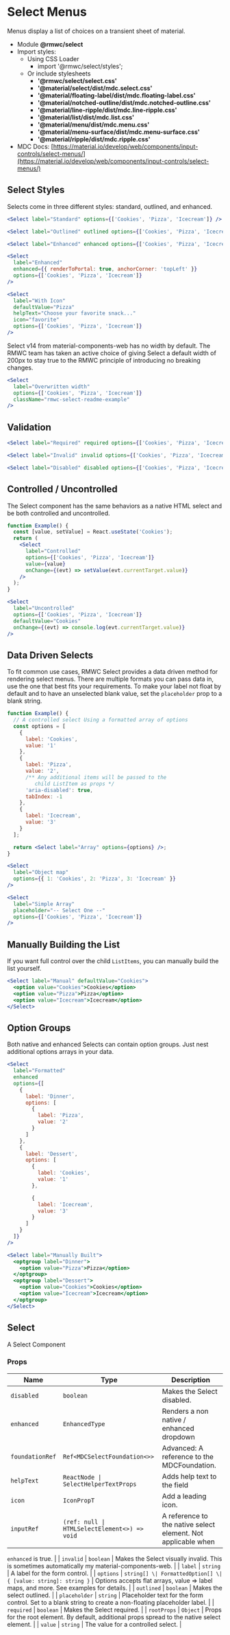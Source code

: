 # Select Menus

Menus display a list of choices on a transient sheet of material.

- Module **@rmwc/select**
- Import styles:
  - Using CSS Loader
    - import '@rmwc/select/styles';
  - Or include stylesheets
    - **'@rmwc/select/select.css'**
    - **'@material/select/dist/mdc.select.css'**
    - **'@material/floating-label/dist/mdc.floating-label.css'**
    - **'@material/notched-outline/dist/mdc.notched-outline.css'**
    - **'@material/line-ripple/dist/mdc.line-ripple.css'**
    - **'@material/list/dist/mdc.list.css'**
    - **'@material/menu/dist/mdc.menu.css'**
    - **'@material/menu-surface/dist/mdc.menu-surface.css'**
    - **'@material/ripple/dist/mdc.ripple.css'**
- MDC Docs: [https://material.io/develop/web/components/input-controls/select-menus/](https://material.io/develop/web/components/input-controls/select-menus/)

## Select Styles

Selects come in three different styles: standard, outlined, and enhanced.

```jsx
<Select label="Standard" options={['Cookies', 'Pizza', 'Icecream']} />
```

```jsx
<Select label="Outlined" outlined options={['Cookies', 'Pizza', 'Icecream']} />
```

```jsx
<Select label="Enhanced" enhanced options={['Cookies', 'Pizza', 'Icecream']} />
```

```jsx
<Select
  label="Enhanced"
  enhanced={{ renderToPortal: true, anchorCorner: 'topLeft' }}
  options={['Cookies', 'Pizza', 'Icecream']}
/>
```

```jsx
<Select
  label="With Icon"
  defaultValue="Pizza"
  helpText="Choose your favorite snack..."
  icon="favorite"
  options={['Cookies', 'Pizza', 'Icecream']}
/>
```

Select v14 from material-components-web has no width by default. The RMWC team has taken an active choice of giving Select a default width of 200px to stay true to the RMWC principle of introducing no breaking changes.

```jsx
<Select
  label="Overwritten width"
  options={['Cookies', 'Pizza', 'Icecream']}
  className="rmwc-select-readme-example"
/>
```

## Validation

```jsx
<Select label="Required" required options={['Cookies', 'Pizza', 'Icecream']} />
```

```jsx
<Select label="Invalid" invalid options={['Cookies', 'Pizza', 'Icecream']} />
```

```jsx
<Select label="Disabled" disabled options={['Cookies', 'Pizza', 'Icecream']} />
```

## Controlled / Uncontrolled

The Select component has the same behaviors as a native HTML select and be both controlled and uncontrolled.

```jsx
function Example() {
  const [value, setValue] = React.useState('Cookies');
  return (
    <Select
      label="Controlled"
      options={['Cookies', 'Pizza', 'Icecream']}
      value={value}
      onChange={(evt) => setValue(evt.currentTarget.value)}
    />
  );
}
```

```jsx
<Select
  label="Uncontrolled"
  options={['Cookies', 'Pizza', 'Icecream']}
  defaultValue="Cookies"
  onChange={(evt) => console.log(evt.currentTarget.value)}
/>
```

## Data Driven Selects

To fit common use cases, RMWC Select provides a data driven method for rendering select menus. There are multiple formats you can pass data in, use the one that best fits your requirements. To make your label not float by default and to have an unselected blank value, set the `placeholder` prop to a blank string.

```jsx
function Example() {
  // A controlled select Using a formatted array of options
  const options = [
    {
      label: 'Cookies',
      value: '1'
    },
    {
      label: 'Pizza',
      value: '2',
      /** Any additional items will be passed to the
         child ListItem as props */
      'aria-disabled': true,
      tabIndex: -1
    },
    {
      label: 'Icecream',
      value: '3'
    }
  ];

  return <Select label="Array" options={options} />;
}
```

```jsx
<Select
  label="Object map"
  options={{ 1: 'Cookies', 2: 'Pizza', 3: 'Icecream' }}
/>
```

```jsx
<Select
  label="Simple Array"
  placeholder="-- Select One --"
  options={['Cookies', 'Pizza', 'Icecream']}
/>
```

## Manually Building the List

If you want full control over the child `ListItems`, you can manually build the list yourself.

```jsx
<Select label="Manual" defaultValue="Cookies">
  <option value="Cookies">Cookies</option>
  <option value="Pizza">Pizza</option>
  <option value="Icecream">Icecream</option>
</Select>
```

## Option Groups

Both native and enhanced Selects can contain option groups. Just nest additional options arrays in your data.

```jsx
<Select
  label="Formatted"
  enhanced
  options={[
    {
      label: 'Dinner',
      options: [
        {
          label: 'Pizza',
          value: '2'
        }
      ]
    },
    {
      label: 'Dessert',
      options: [
        {
          label: 'Cookies',
          value: '1'
        },

        {
          label: 'Icecream',
          value: '3'
        }
      ]
    }
  ]}
/>
```

```jsx
<Select label="Manually Built">
  <optgroup label="Dinner">
    <option value="Pizza">Pizza</option>
  </optgroup>
  <optgroup label="Dessert">
    <option value="Cookies">Cookies</option>
    <option value="Icecream">Icecream</option>
  </optgroup>
</Select>
```

## Select

A Select Component

### Props

| Name            | Type                                         | Description                                                   |
| --------------- | -------------------------------------------- | ------------------------------------------------------------- |
| `disabled`      | `boolean`                                    | Makes the Select disabled.                                    |
| `enhanced`      | `EnhancedType`                               | Renders a non native / enhanced dropdown                      |
| `foundationRef` | `Ref<MDCSelectFoundation<>>`                 | Advanced: A reference to the MDCFoundation.                   |
| `helpText`      | `ReactNode \| SelectHelperTextProps`         | Adds help text to the field                                   |
| `icon`          | `IconPropT`                                  | Add a leading icon.                                           |
| `inputRef`      | `(ref: null \| HTMLSelectElement<>) => void` | A reference to the native select element. Not applicable when |

`enhanced`
is true. |
| `invalid` | `boolean` | Makes the Select visually invalid. This is sometimes automatically my material-components-web. |
| `label` | `string` | A label for the form control. |
| `options` | `string[] \| FormattedOption[] \| { [value: string]: string }` | Options accepts flat arrays, value => label maps, and more. See examples for details. |
| `outlined` | `boolean` | Makes the select outlined. |
| `placeholder` | `string` | Placeholder text for the form control. Set to a blank string to create a non-floating placeholder label. |
| `required` | `boolean` | Makes the Select required. |
| `rootProps` | `Object` | Props for the root element. By default, additional props spread to the native select element. |
| `value` | `string` | The value for a controlled select. |

